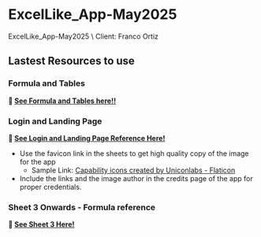 # ExcelLike_App-May2025
ExcelLike_App-May2025 \\ Client: Franco Ortiz

## Lastest Resources to use

### Formula and Tables
**🔗 [See Formula and Tables here!!](https://github.com/Raven-D3v/ExcelLike_App-May2025/blob/e2ac58a37b7f0a0742b8ee1c9430f758775caab2/resources/Latest/RawMiXPERT%20Final%20Formula%20and%20Format.xlsx)**

### Login and Landing Page
**🔗 [See Login and Landing Page Reference Here!](https://github.com/Raven-D3v/ExcelLike_App-May2025/blob/e2ac58a37b7f0a0742b8ee1c9430f758775caab2/resources/Latest/RawMiXPERT%20Application%20interface.xlsx)**

- Use the favicon link in the sheets to get high quality copy of the image for the app
  - Sample Link: <a href="https://www.flaticon.com/free-icons/capability" title="capability icons">Capability icons created by Uniconlabs - Flaticon</a>
- Include the links and the image author in the credits page of the app for proper credentials.

### Sheet 3 Onwards - Formula reference
**🔗 [See Sheet 3 Here!](https://github.com/Raven-D3v/ExcelLike_App-May2025/blob/137511af79d32edc14e336c1cf2bf962f8578b97/resources/Sheet%203%20onwards/Control%20materials%20(Final%20Formula).xlsx)**
